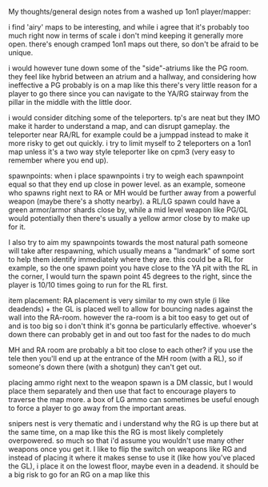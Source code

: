 
My thoughts/general design notes from a washed up 1on1 player/mapper:

i find 'airy' maps to be interesting, and while i agree that it's probably too much right now in terms of scale i don't mind keeping it generally more open.
there's enough cramped 1on1 maps out there, so don't be afraid to be unique.

i would however tune down some of the "side"-atriums like the PG room. they feel like hybrid between an atrium and a hallway, and considering how ineffective a PG probably is on a map like this there's very little reason for a player to go there since you can navigate to the YA/RG stairway from the pillar in the middle with the little door.

i would consider ditching some of the teleporters. tp's are neat but they IMO make it harder to understand a map, and can disrupt gameplay. the teleporter near RA/RL for example could be a jumppad instead to make it more risky to get out quickly.
i try to limit myself to 2 teleporters on a 1on1 map unless it's a two way style teleporter like on cpm3 (very easy to remember where you end up).

spawnpoints:
when i place spawnpoints i try to weigh each spawnpoint equal so that they end up close in power level.
as an example, someone who spawns right next to RA or MH would be further away from a powerful weapon (maybe there's a shotty nearby).
a RL/LG spawn could have a green armor/armor shards close by, while a mid level weapon like PG/GL would potentially  then there's usually a yellow armor close by to make up for it.

I also try to aim my spawnpoints towards the most natural path someone will take after respawning, which usually means a "landmark" of some sort to help them identify immediately where they are.
this could be a RL for example, so the one spawn point you have close to the YA pit with the RL in the corner, I would turn the spawn point 45 degrees to the right, since the player is 10/10 times going to run for the RL first.

item placement:
RA placement is very similar to my own style (i like deadends) + the GL is placed well to allow for bouncing nades against the wall into the RA-room. however the ra-room is a bit too easy to get out of and is too big so i don't think it's gonna be particularly effective.
whoever's down there can probably get in and out too fast for the nades to do much

MH and RA room are probably a bit too close to each other? if you use the tele then you'll end up at the entrance of the MH room (with a RL), so if someone's down there (with a shotgun) they can't get out.

placing ammo right next to the weapon spawn is a DM classic, but I would place them separately and then use that fact to encourage players to traverse the map more. a box of LG ammo can sometimes be useful enough to force a player to go away from the important areas.

snipers nest is very thematic and i understand why the RG is up there but at the same time, on a map like this the RG is most likely completely overpowered. so much so that i'd assume you wouldn't use many other weapons once you get it.
I like to flip the switch on weapons like RG and instead of placing it where it makes sense to use it (like how you've placed the GL), i place it on the lowest floor, maybe even in a deadend.
it should be a big risk to go for an RG on a map like this





